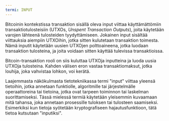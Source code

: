 ```yaml
---
termi: INPUT
---
```


Bitcoinin kontekstissa transaktion sisällä oleva input viittaa käyttämättömiin transaktiotulosteisiin (UTXOs, *Unspent Transaction Outputs*), joita käytetään varojen lähteenä tulosteiden tyydyttämiseen. Jokainen input sisältää viittauksia aiempiin UTXOihin, jotka sitten kulutetaan transaktion toimesta. Nämä inputit käytetään uusien UTXOjen polttoaineena, jotka luodaan transaktion tulosteina, ja joita voidaan sitten käyttää tulevissa transaktioissa.

Bitcoin-transaktion rooli on siis kuluttaa UTXOja inputteina ja luoda uusia UTXOja tulosteina. Kahden välisen eron vastaa transaktiomaksut, jotka louhija, joka vahvistaa lohkon, voi kerätä.

Laajemmasta näkökulmasta tietotekniikassa termi "input" viittaa yleensä tietoihin, jotka annetaan funktiolle, algoritmille tai järjestelmälle operaattoreina tai tietoina, jotka ovat tarpeen toiminnon tai laskelman suorittamiseksi. Tässä mielessä termiä käytetään yleisemmin kuvaamaan mitä tahansa, joka annetaan prosessille tuloksen tai tulosteen saamiseksi. Esimerkiksi kun tietoja syötetään kryptografiseen hajautusfunktioon, tätä tietoa kutsutaan "inputiksi".